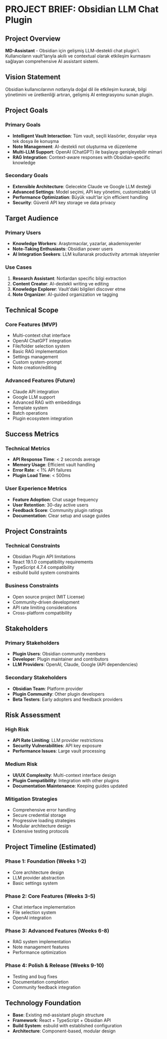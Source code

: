 # PROJECT BRIEF: Obsidian LLM Chat Plugin

## Project Overview
**MD-Assistant** - Obsidian için gelişmiş LLM-destekli chat plugin'i. Kullanıcıların vault'larıyla akıllı ve contextual olarak etkileşim kurmasını sağlayan comprehensive AI assistant sistemi.

## Vision Statement
Obsidian kullanıcılarının notlarıyla doğal dil ile etkileşim kurarak, bilgi yönetimini ve üretkenliği artıran, gelişmiş AI entegrasyonu sunan plugin.

## Project Goals

### Primary Goals
- **Intelligent Vault Interaction**: Tüm vault, seçili klasörler, dosyalar veya tek dosya ile konuşma
- **Note Management**: AI-destekli not oluşturma ve düzenleme
- **Multi-LLM Support**: OpenAI (ChatGPT) ile başlayıp genişleyebilir mimari
- **RAG Integration**: Context-aware responses with Obsidian-specific knowledge

### Secondary Goals  
- **Extensible Architecture**: Gelecekte Claude ve Google LLM desteği
- **Advanced Settings**: Model seçimi, API key yönetimi, customizable UI
- **Performance Optimization**: Büyük vault'lar için efficient handling
- **Security**: Güvenli API key storage ve data privacy

## Target Audience

### Primary Users
- **Knowledge Workers**: Araştırmacılar, yazarlar, akademisyenler
- **Note-Taking Enthusiasts**: Obsidian power users
- **AI Integration Seekers**: LLM kullanarak productivity artırmak isteyenler

### Use Cases
1. **Research Assistant**: Notlardan specific bilgi extraction
2. **Content Creator**: AI-destekli writing ve editing
3. **Knowledge Explorer**: Vault'daki bilgileri discover etme
4. **Note Organizer**: AI-guided organization ve tagging

## Technical Scope

### Core Features (MVP)
- Multi-context chat interface
- OpenAI ChatGPT integration
- File/folder selection system
- Basic RAG implementation
- Settings management
- Custom system-prompt
- Note creation/editing

### Advanced Features (Future)
- Claude API integration
- Google LLM support
- Advanced RAG with embeddings
- Template system
- Batch operations
- Plugin ecosystem integration

## Success Metrics

### Technical Metrics
- **API Response Time**: < 2 seconds average
- **Memory Usage**: Efficient vault handling
- **Error Rate**: < 1% API failures
- **Plugin Load Time**: < 500ms

### User Experience Metrics
- **Feature Adoption**: Chat usage frequency
- **User Retention**: 30-day active users
- **Feedback Score**: Community plugin ratings
- **Documentation**: Clear setup and usage guides

## Project Constraints

### Technical Constraints
- Obsidian Plugin API limitations
- React 19.1.0 compatibility requirements
- TypeScript 4.7.4 compatibility
- esbuild build system constraints

### Business Constraints
- Open source project (MIT License)
- Community-driven development
- API rate limiting considerations
- Cross-platform compatibility

## Stakeholders

### Primary Stakeholders
- **Plugin Users**: Obsidian community members
- **Developer**: Plugin maintainer and contributors
- **LLM Providers**: OpenAI, Claude, Google (API dependencies)

### Secondary Stakeholders
- **Obsidian Team**: Platform provider
- **Plugin Community**: Other plugin developers
- **Beta Testers**: Early adopters and feedback providers

## Risk Assessment

### High Risk
- **API Rate Limiting**: LLM provider restrictions
- **Security Vulnerabilities**: API key exposure
- **Performance Issues**: Large vault processing

### Medium Risk
- **UI/UX Complexity**: Multi-context interface design
- **Plugin Compatibility**: Integration with other plugins
- **Documentation Maintenance**: Keeping guides updated

### Mitigation Strategies
- Comprehensive error handling
- Secure credential storage
- Progressive loading strategies
- Modular architecture design
- Extensive testing protocols

## Project Timeline (Estimated)

### Phase 1: Foundation (Weeks 1-2)
- Core architecture design
- LLM provider abstraction
- Basic settings system

### Phase 2: Core Features (Weeks 3-5)
- Chat interface implementation
- File selection system
- OpenAI integration

### Phase 3: Advanced Features (Weeks 6-8)
- RAG system implementation
- Note management features
- Performance optimization

### Phase 4: Polish & Release (Weeks 9-10)
- Testing and bug fixes
- Documentation completion
- Community feedback integration

## Technology Foundation
- **Base**: Existing md-assistant plugin structure
- **Framework**: React + TypeScript + Obsidian API
- **Build System**: esbuild with established configuration
- **Architecture**: Component-based, modular design